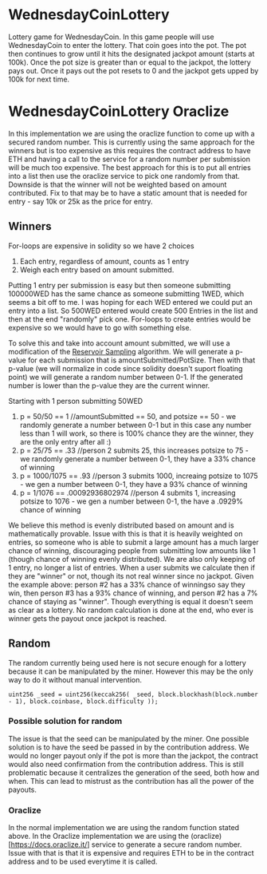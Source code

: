 # WednesdayCoinLottery
Lottery game for WednesdayCoin. In this game people will use WednesdayCoin to enter the lottery. That coin goes into the pot. The pot then continues to grow until it hits the designated jackpot amount (starts at 100k). Once the pot size is greater than or equal to the jackpot, the lottery pays out. Once it pays out the pot resets to 0 and the jackpot gets upped by 100k for next time.

# WednesdayCoinLottery Oraclize
In this implementation we are using the oraclize function to come up with a secured random number. This is currently using the same approach for the winners but is too expensive as this requires the contract address to have ETH and having a call to the service for a random number per submission will be much too expensive. The best approach for this is to put all entries into a list then use the oraclize service to pick one randomly from that. Downside is that the winner will not be weighted based on amount contributed. Fix to that may be to have a static amount that is needed for entry - say 10k or 25k as the price for entry. 

## Winners
For-loops are expensive in solidity so we have 2 choices
  1. Each entry, regardless of amount, counts as 1 entry
  2. Weigh each entry based on amount submitted.
  
Putting 1 entry per submission is easy but then someone submitting 100000WED has the same chance as someone submitting 1WED, which seems a bit off to me. I was hoping for each WED entered we could put an entry into a list. So 500WED entered would create 500 Entries in the list and then at the end "randomly" pick one. For-loops to create entries would be expensive so we would have to go with something else.

To solve this and take into account amount submitted, we will use a modification of the [Reservoir Sampling](https://en.wikipedia.org/wiki/Reservoir_sampling) algorithm. We will generate a p-value for each submission that is amountSubmitted/PotSize. Then with that p-value (we will normalize in code since solidity doesn't suport floating point) we will generate a random number between 0-1. If the generated number is lower than the p-value they are the current winner.

Starting with 1 person submitting 50WED 

  1. p = 50/50 == 1 //amountSubmitted == 50, and potsize == 50 - we randomly generate a number between 0-1 but in this case any number less than 1 will work, so there is 100% chance they are the winner, they are the only entry after all :)
  2. p = 25/75 == .33 //person 2 submits 25, this increases potsize to 75 - we randomly generate a number between 0-1, they have a 33% chance of winning
  3. p = 1000/1075 == .93 //person 3 submits 1000, increaing potsize to 1075 - we gen a number between 0-1, they have a 93% chance of winning
  4. p = 1/1076 == .00092936802974 //person 4 submits 1, increasing potsize to 1076 - we gen a number between 0-1, the have a .0929% chance of winning
  
We believe this method is evenly distributed based on amount and is mathematically provable.  Issue with this is that it is heavily weighted on entries, so someone who is able to submit a large amount has a much larger chance of winning, discouraging people from submitting low amounts like 1 (though chance of winning evenly distributed). We are also only keeping of 1 entry, no longer a list of entries. When a user submits we calculate then if they are "winner" or not, though its not real winner since no jackpot. Given the example above: person #2 has a 33% chance of winningso say they win, then person #3 has a 93% chance of winning, and person #2 has a 7% chance of staying as "winner". Though everything is equal it doesn't seem as clear as a lottery. No random calculation is done at the end, who ever is winner gets the payout once jackpot is reached.

## Random
The random currently being used here is not secure enough for a lottery because it can be manipulated by the miner. However this may be the only way to do it without manual intervention.

`uint256 _seed = uint256(keccak256(
                _seed,
                block.blockhash(block.number - 1),
                block.coinbase,
                block.difficulty
            ));`

### Possible solution for random
The issue is that the seed can be manipulated by the miner. One possible solution is to have the seed be passed in by the contribution address.  We would no longer payout only if the pot is more than the jackpot, the contract would also need confirmation from the contribution address. This is still problematic because it centralizes the generation of the seed, both how and when. This can lead to mistrust as the contribution has all the power of the payouts.

### Oraclize
In the normal implementation we are using the random function stated above. In the Oraclize implementation we are using the (oraclize)[https://docs.oraclize.it/] service to generate a secure random number. Issue with that is that it is expensive and requires ETH to be in the contract address and to be used everytime it is called.
